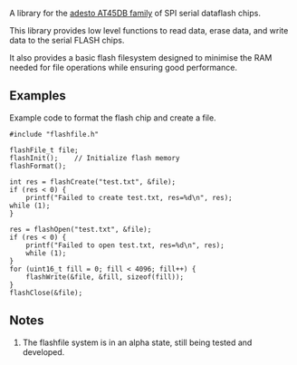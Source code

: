 A library for the <a href="http://www.adestotech.com/products/dataflash">adesto AT45DB family</a> of SPI serial dataflash chips.

This library provides low level functions to read data, erase data, and write data to the serial FLASH chips.

It also provides a basic flash filesystem designed to minimise the RAM needed for file operations while ensuring good performance.

Examples
--------

Example code to format the flash chip and create a file.

    #include "flashfile.h"

    flashFile_t file;
    flashInit();    // Initialize flash memory
    flashFormat();

    int res = flashCreate("test.txt", &file);
    if (res < 0) {
        printf("Failed to create test.txt, res=%d\n", res);
	while (1);
    }

    res = flashOpen("test.txt", &file);
    if (res < 0) {
        printf("Failed to open test.txt, res=%d\n", res);
        while (1);
    }
    for (uint16_t fill = 0; fill < 4096; fill++) {
        flashWrite(&file, &fill, sizeof(fill));
    }
    flashClose(&file);


Notes
-----

1. The flashfile system is in an alpha state, still being tested and developed.
